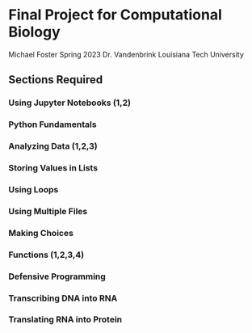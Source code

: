 # Final Project for Computational Biology
Michael Foster
Spring 2023
Dr. Vandenbrink
Louisiana Tech University

## Sections Required

### Using Jupyter Notebooks (1,2) 
### Python Fundamentals
### Analyzing Data (1,2,3)
### Storing Values in Lists
### Using Loops
### Using Multiple Files
### Making Choices
### Functions (1,2,3,4)
### Defensive Programming
### Transcribing DNA into RNA
### Translating RNA into Protein

